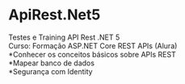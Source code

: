 # ApiRest.Net5
Testes e Training API Rest .NET 5 </br>
Curso: Formação ASP.NET Core REST APIs (Alura) </br>
*Conhecer os conceitos básicos sobre APIs REST </br>
*Mapear banco de dados </br>
*Segurança com Identity

